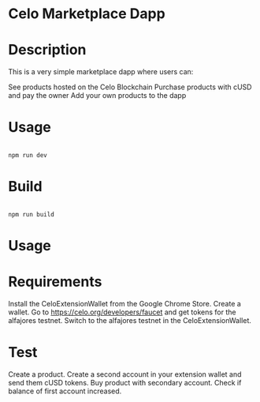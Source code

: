 # Celo Marketplace Dapp


# Description


This is a very simple marketplace dapp where users can:

See products hosted on the Celo Blockchain
Purchase products with cUSD and pay the owner
Add your own products to the dapp

# Usage

```

npm run dev

```

# Build

```

npm run build

```
# Usage

 # Requirements
Install the CeloExtensionWallet from the Google Chrome Store.
Create a wallet.
Go to https://celo.org/developers/faucet and get tokens for the alfajores testnet.
Switch to the alfajores testnet in the CeloExtensionWallet.

# Test
Create a product.
Create a second account in your extension wallet and send them cUSD tokens.
Buy product with secondary account.
Check if balance of first account increased.
